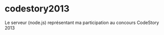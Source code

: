 codestory2013
=============

Le serveur (node.js) représentant ma participation au concours CodeStory 2013